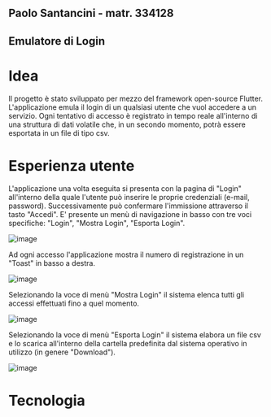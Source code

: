 ## Paolo Santancini - matr. 334128
## Emulatore di Login


# Idea

Il progetto è stato sviluppato per mezzo del framework open-source Flutter. L'applicazione emula il login di un qualsiasi utente che vuol accedere a un servizio. Ogni tentativo di accesso è registrato in tempo reale all'interno di una struttura di dati volatile che, in un secondo momento, potrà essere esportata in un file di tipo csv.

# Esperienza utente

L'applicazione una volta eseguita si presenta con la pagina di "Login" all'interno della quale l'utente può inserire le proprie credenziali (e-mail, password). Successivamente può confermare l'immissione attraverso il tasto "Accedi". E' presente un menù di navigazione in basso con tre voci specifiche: "Login", "Mostra Login", "Esporta Login".

![image](https://github.com/user-attachments/assets/bdbc6715-c0a1-42e2-b565-15cbbb7f7e2b)

Ad ogni accesso l'applicazione mostra il numero di registrazione in un "Toast" in basso a destra.

![image](https://github.com/user-attachments/assets/fd967e09-0124-4220-9ab1-93a9df935d94)

Selezionando la voce di menù "Mostra Login" il sistema elenca tutti gli accessi effettuati fino a quel momento.

![image](https://github.com/user-attachments/assets/ad8e3671-5e45-48c5-a972-b3ab180a4766)

Selezionando la voce di menù "Esporta Login" il sistema elabora un file csv e lo scarica all'interno della cartella predefinita dal sistema operativo in utilizzo (in genere "Download").

![image](https://github.com/user-attachments/assets/534533aa-2b74-410a-bf66-5c931d7f89a9)

# Tecnologia

